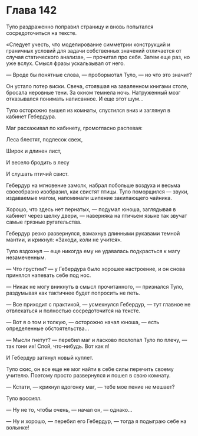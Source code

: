 # Глава 142

Туло раздраженно поправил страницу и вновь попытался сосредоточиться на тексте.

«Следует учесть, что моделирование симметрии конструкций и граничных условий для задачи собственных значений отличается от случая статического анализа», — прочитал про себя. Затем еще раз, но уже вслух. Смысл фразы ускальзывал от него.

— Вроде бы понятные слова, — пробормотал Туло, — но что это значит?

Он устало потер виски. Свеча, стоявшая на заваленном книгами столе, бросала неровные тени. За окном темнела ночь. Натруженный мозг отказывался понимать написанное. И еще этот шум...

Туло осторожно вышел из комнаты, спустился вниз и заглянул в кабинет Гебердура.

Маг расхаживал по кабинету, громогласно распевая:

Леса блестят, подлесок свеж,

Широк и длинен лист,

И весело бродить в лесу

И слушать птичий свист.

Гебердур на мгновение замолк, набрал побольше воздуха и весьма своеобразно изобразил, как свистят птицы. Туло поморщился — звуки, издаваемые магом, напоминали шипение закипающего чайника.

Хорошо, что здесь нет пернатых, — подумал юноша, заглядывая в кабинет через щелку двери, — наверняка на птичьем языке так звучат самые грязные ругательства.

Гебердур резко развернулся, взмахнув длинными рукавами темной мантии, и крикнул: «Заходи, коли не учится».

Туло вздохнул — еще никогда ему не удавалась подкрасться к магу незамеченным.

— Что грустим? — у Гебердура было хорошее настроение, и он снова принялся напевать себе под нос.

— Никак не могу вникнуть в смысл прочитанного, — признался Туло, раздумывая как тактичнее будет попросить не петь.

— Все приходит с практикой, — усмехнулся Гебердур, — тут главное не отвлекаться и полностью сосредоточится на тексте.

— Вот я о том и толкую, — осторожно начал юноша, — есть определенные обстоятельства...

— Мысли гнетут? — перебил маг и ласково похлопал Туло по плечу, — так гони их! Спой, что-нибудь. Вот как я!

И Гебердур затянул новый куплет.

Туло скис, он все еще не мог найти в себе силы перечить своему учителю. Поэтому просто развернулся и пошел в свою комнату.

— Кстати, — крикнул вдогонку маг, — тебе мое пение не мешает?

Туло воссиял.

— Ну не то, чтобы очень, — начал он, — однако...

— Ну и хорошо, — перебил его Гебердур, — тогда я подыграю себе на волынке!

